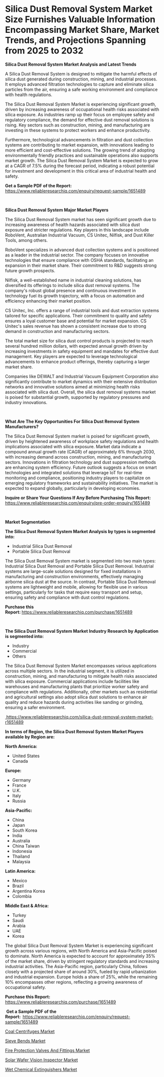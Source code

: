 <p><h1>Silica Dust Removal System Market Size Furnishes Valuable Information Encompassing Market Share, Market Trends, and Projections Spanning from 2025 to 2032</h1></p><p><strong>Silica Dust Removal System Market Analysis and Latest Trends</strong></p>
<p><p>A Silica Dust Removal System is designed to mitigate the harmful effects of silica dust generated during construction, mining, and industrial processes. It employs advanced filtration technologies to capture and eliminate silica particles from the air, ensuring a safe working environment and compliance with health regulations.</p><p>The Silica Dust Removal System Market is experiencing significant growth, driven by increasing awareness of occupational health risks associated with silica exposure. As industries ramp up their focus on employee safety and regulatory compliance, the demand for effective dust removal solutions is rising. Key sectors such as construction, mining, and manufacturing are investing in these systems to protect workers and enhance productivity.</p><p>Furthermore, technological advancements in filtration and dust collection systems are contributing to market expansion, with innovations leading to more efficient and cost-effective solutions. The growing trend of adopting environmentally friendly practices and sustainable operations also supports market growth. The Silica Dust Removal System Market is expected to grow at a CAGR of 7.5% during the forecast period, indicating a robust potential for investment and development in this critical area of industrial health and safety.</p></p>
<p><strong>Get a Sample PDF of the Report:&nbsp;</strong> <a href="https://www.reliableresearchiq.com/enquiry/request-sample/1651489?utm_campaign=2840&utm_medium=2&utm_source=Github&utm_content=ia&utm_term=23032025&utm_id=silica-dust-removal-system">https://www.reliableresearchiq.com/enquiry/request-sample/1651489</a></p>
<p>&nbsp;</p>
<p><strong>Silica Dust Removal System Major Market Players</strong></p>
<p><p>The Silica Dust Removal System market has seen significant growth due to increasing awareness of health hazards associated with silica dust exposure and stricter regulations. Key players in this landscape include RoboVent, Australian Industrial Vacuum, CS Unitec, Nilfisk, and Dust Killer Tools, among others.</p><p>RoboVent specializes in advanced dust collection systems and is positioned as a leader in the industrial sector. The company focuses on innovative technologies that ensure compliance with OSHA standards, facilitating an expansion in their market share. Their commitment to R&D suggests strong future growth prospects.</p><p>Nilfisk, a well-established name in industrial cleaning solutions, has diversified its offerings to include silica dust removal systems. The company's robust global presence and continuous investment in technology fuel its growth trajectory, with a focus on automation and efficiency enhancing their market position.</p><p>CS Unitec, Inc. offers a range of industrial tools and dust extraction systems tailored for specific applications. Their commitment to quality and safety ensures a loyal customer base and potential for market expansion. CS Unitec's sales revenue has shown a consistent increase due to strong demand in construction and manufacturing sectors.</p><p>The total market size for silica dust control products is projected to reach several hundred million dollars, with expected annual growth driven by increasing investments in safety equipment and mandates for effective dust management. Key players are expected to leverage technological advancements to enhance product offerings, thereby capturing a larger market share.</p><p>Companies like DEWALT and Industrial Vacuum Equipment Corporation also significantly contribute to market dynamics with their extensive distribution networks and innovative solutions aimed at minimizing health risks associated with silica dust. Overall, the silica dust removal systems market is poised for substantial growth, supported by regulatory pressures and industry innovations.</p></p>
<p>&nbsp;</p>
<p><strong>What Are The Key Opportunities For Silica Dust Removal System Manufacturers?</strong></p>
<p><p>The Silica Dust Removal System market is poised for significant growth, driven by heightened awareness of workplace safety regulations and health implications associated with silica exposure. Market data indicate a compound annual growth rate (CAGR) of approximately 6% through 2030, with increasing demand across construction, mining, and manufacturing sectors. Innovations in filtration technology and dust suppression methods are enhancing system efficiency. Future outlook suggests a focus on smart technologies and integrated solutions that leverage IoT for real-time monitoring and compliance, positioning industry players to capitalize on emerging regulatory frameworks and sustainability initiatives. The market is expected to expand globally, particularly in developing economies.</p></p>
<p><strong>Inquire or Share Your Questions If Any Before Purchasing This Report:</strong> <a href="https://www.reliableresearchiq.com/enquiry/pre-order-enquiry/1651489?utm_campaign=2840&utm_medium=2&utm_source=Github&utm_content=ia&utm_term=23032025&utm_id=silica-dust-removal-system">https://www.reliableresearchiq.com/enquiry/pre-order-enquiry/1651489</a></p>
<p>&nbsp;</p>
<p><strong>Market Segmentation</strong></p>
<p><strong>The Silica Dust Removal System Market Analysis by types is segmented into:</strong></p>
<p><ul><li>Industrial Silica Dust Removal</li><li>Portable Silica Dust Removal</li></ul></p>
<p><p>The Silica Dust Removal System market is segmented into two main types: Industrial Silica Dust Removal and Portable Silica Dust Removal. Industrial systems are large-scale solutions designed for fixed installations in manufacturing and construction environments, effectively managing airborne silica dust at the source. In contrast, Portable Silica Dust Removal systems are lightweight and mobile, allowing for flexible use in various settings, particularly for tasks that require easy transport and setup, ensuring safety and compliance with dust control regulations.</p></p>
<p><strong>Purchase this Report:&nbsp;</strong><a href="https://www.reliableresearchiq.com/purchase/1651489?utm_campaign=2840&utm_medium=2&utm_source=Github&utm_content=ia&utm_term=23032025&utm_id=silica-dust-removal-system">https://www.reliableresearchiq.com/purchase/1651489</a></p>
<p>&nbsp;</p>
<p><strong>The Silica Dust Removal System Market Industry Research by Application is segmented into:</strong></p>
<p><ul><li>Industry</li><li>Commercial</li><li>Others</li></ul></p>
<p><p>The Silica Dust Removal System Market encompasses various applications across multiple sectors. In the industrial segment, it is utilized in construction, mining, and manufacturing to mitigate health risks associated with silica exposure. Commercial applications include facilities like warehouses and manufacturing plants that prioritize worker safety and compliance with regulations. Additionally, other markets such as residential and agricultural settings also adopt silica dust solutions to enhance air quality and reduce hazards during activities like sanding or grinding, ensuring a safer environment.</p></p>
<p><a href="https://www.reliableresearchiq.com/silica-dust-removal-system-market-r1651489?utm_campaign=2840&utm_medium=2&utm_source=Github&utm_content=ia&utm_term=23032025&utm_id=silica-dust-removal-system">&nbsp;https://www.reliableresearchiq.com/silica-dust-removal-system-market-r1651489</a></p>
<p><strong>In terms of Region, the Silica Dust Removal System Market Players available by Region are:</strong></p>
<p>
    <p> <strong> North America: </strong>
        <ul>
            <li>United States</li>
            <li>Canada</li>
        </ul>
        </p> 
    <p> <strong> Europe: </strong>
        <ul>
            <li>Germany</li>
            <li>France</li>
            <li>U.K.</li>
            <li>Italy</li>
            <li>Russia</li>
        </ul>
        </p> 
    <p> <strong> Asia-Pacific: </strong>
        <ul>
            <li>China</li>
            <li>Japan</li>
            <li>South Korea</li>
            <li>India</li>
            <li>Australia</li>
            <li>China Taiwan</li>
            <li>Indonesia</li>
            <li>Thailand</li>
            <li>Malaysia</li>
        </ul>
        </p> 
    <p> <strong> Latin America: </strong>
        <ul>
            <li>Mexico</li>
            <li>Brazil</li>
            <li>Argentina Korea</li>
            <li>Colombia</li>
        </ul>
        </p> 
    <p> <strong> Middle East & Africa: </strong>
        <ul>
            <li>Turkey</li>
            <li>Saudi</li>
            <li>Arabia</li>
            <li>UAE</li>
            <li>Korea</li>
        </ul>
    </p>
    </p>
<p><p>The global Silica Dust Removal System Market is experiencing significant growth across various regions, with North America and Asia-Pacific poised to dominate. North America is expected to account for approximately 35% of the market share, driven by stringent regulatory standards and increasing industrial activities. The Asia-Pacific region, particularly China, follows closely with a projected share of around 30%, fueled by rapid urbanization and industrial expansion. Europe holds a share of 25%, while the remaining 10% encompasses other regions, reflecting a growing awareness of occupational safety.</p></p>
<p><strong>Purchase this Report: </strong><a href="https://www.reliableresearchiq.com/purchase/1651489?utm_campaign=2840&utm_medium=2&utm_source=Github&utm_content=ia&utm_term=23032025&utm_id=silica-dust-removal-system">https://www.reliableresearchiq.com/purchase/1651489</a></p>
<p>&nbsp;<strong>Get a Sample PDF of the Report:&nbsp;&nbsp;</strong><a href="https://www.reliableresearchiq.com/enquiry/request-sample/1651489?utm_campaign=2840&utm_medium=2&utm_source=Github&utm_content=ia&utm_term=23032025&utm_id=silica-dust-removal-system">https://www.reliableresearchiq.com/enquiry/request-sample/1651489</a></p>
<p><strong></strong></p>
<p><p><a href="https://www.linkedin.com/pulse/market-dynamics-coal-centrifuges-75-growth-from-2025-2032-keyndex-ieh1e?utm_campaign=2840&utm_medium=2&utm_source=Github&utm_content=ia&utm_term=23032025&utm_id=silica-dust-removal-system">Coal Centrifuges Market</a></p><p><a href="https://www.linkedin.com/pulse/comprehensive-sieve-bends-market-report-360-degree-analysis-3br9e?utm_campaign=2840&utm_medium=2&utm_source=Github&utm_content=ia&utm_term=23032025&utm_id=silica-dust-removal-system">Sieve Bends Market</a></p><p><a href="https://www.linkedin.com/pulse/fire-protection-valves-fittings-industry-analysis-market-3shpe?utm_campaign=2840&utm_medium=2&utm_source=Github&utm_content=ia&utm_term=23032025&utm_id=silica-dust-removal-system">Fire Protection Valves And Fittings Market</a></p><p><a href="https://github.com/amoakuolaopa/Market-Research-Report-List-1/blob/main/solar-wafer-vision-inspector-market.md?utm_campaign=2840&utm_medium=2&utm_source=Github&utm_content=ia&utm_term=23032025&utm_id=silica-dust-removal-system">Solar Wafer Vision Inspector Market</a></p><p><a href="https://www.linkedin.com/pulse/driving-forces-behind-wet-chemical-extinguishers-market-expansion-ihg4e?utm_campaign=2840&utm_medium=2&utm_source=Github&utm_content=ia&utm_term=23032025&utm_id=silica-dust-removal-system">Wet Chemical Extinguishers Market</a></p></p>